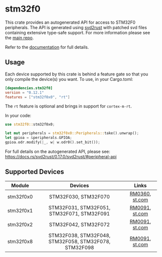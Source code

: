 # stm32f0
This crate provides an autogenerated API for access to STM32F0 peripherals.
The API is generated using [svd2rust] with patched svd files containing
extensive type-safe support. For more information please see the [main repo].

Refer to the [documentation] for full details.

[svd2rust]: https://github.com/japaric/svd2rust
[main repo]: https://github.com/stm32-rs/stm32-rs
[documentation]: https://docs.rs/stm32f0/latest/stm32f0/

## Usage
Each device supported by this crate is behind a feature gate so that you only
compile the device(s) you want. To use, in your Cargo.toml:

```toml
[dependencies.stm32f0]
version = "0.12.1"
features = ["stm32f0x0", "rt"]
```

The `rt` feature is optional and brings in support for `cortex-m-rt`.

In your code:

```rust
use stm32f0::stm32f0x0;

let mut peripherals = stm32f0x0::Peripherals::take().unwrap();
let gpioa = &peripherals.GPIOA;
gpioa.odr.modify(|_, w| w.odr0().set_bit());
```

For full details on the autogenerated API, please see:
https://docs.rs/svd2rust/0.17.0/svd2rust/#peripheral-api

## Supported Devices

| Module | Devices | Links |
|:------:|:-------:|:-----:|
| stm32f0x0 | STM32F030, STM32F070 | [RM0360](https://www.st.com/resource/en/reference_manual/dm00091010.pdf), [st.com](https://www.st.com/en/microcontrollers-microprocessors/stm32f0x0-value-line.html) |
| stm32f0x1 | STM32F031, STM32F051, STM32F071, STM32F091 | [RM0091](https://www.st.com/resource/en/reference_manual/dm00031936.pdf), [st.com](https://www.st.com/en/microcontrollers-microprocessors/stm32f0x1.html) |
| stm32f0x2 | STM32F042, STM32F072 | [RM0091](https://www.st.com/resource/en/reference_manual/dm00031936.pdf), [st.com](https://www.st.com/en/microcontrollers-microprocessors/stm32f0x2.html) |
| stm32f0x8 | STM32F038, STM32F048, STM32F058, STM32F078, STM32F098 | [RM0091](https://www.st.com/resource/en/reference_manual/dm00031936.pdf), [st.com](https://www.st.com/en/microcontrollers-microprocessors/stm32f0x8.html) |
